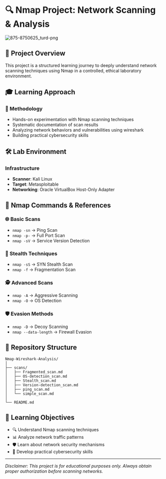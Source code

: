 # 🔍 Nmap Project: Network Scanning & Analysis

![875-8750625_turd-png](https://github.com/user-attachments/assets/818be8a3-b35a-4979-8f03-99a22d9b9adc)


## 📌 Project Overview

This project is a structured learning journey to deeply understand network scanning techniques using Nmap in a controlled, ethical laboratory environment.

## 🎓 Learning Approach

### 🔬 Methodology
- Hands-on experimentation with Nmap scanning techniques
- Systematic documentation of scan results
- Analyzing network behaviors and vulnerabilities using wireshark
- Building practical cybersecurity skills

## 🛠 Lab Environment

### Infrastructure
- **Scanner**: Kali Linux
- **Target**: Metasploitable
- **Networking**: Oracle VirtualBox Host-Only Adapter

## 🔎 Nmap Commands & References

### 🌐 Basic Scans
- `nmap -sn` → Ping Scan
- `nmap -p-` → Full Port Scan
- `nmap -sV` → Service Version Detection

### 🥷 Stealth Techniques
- `nmap -sS` → SYN Stealth Scan
- `nmap -f` → Fragmentation Scan

### 🕵️ Advanced Scans
- `nmap -A` → Aggressive Scanning
- `nmap -O` → OS Detection

### 🛡️ Evasion Methods
- `nmap -D` → Decoy Scanning
- `nmap --data-length` → Firewall Evasion

## 📂 Repository Structure

```
Nmap-Wireshark-Analysis/
│
├── scans/
│   ├── Fragmented_scan.md
│   ├── OS-detection_scan.md
│   ├── Stealth_scan.md
│   ├── Version-detection_scan.md
│   ├── ping_scan.md
│   └── simple_scan.md
│
└── README.md
```

## 🚀 Learning Objectives

- 🔍 Understand Nmap scanning techniques
- 📊 Analyze network traffic patterns
- 🛡️ Learn about network security mechanisms
- 🧠 Develop practical cybersecurity skills

---

*Disclaimer: This project is for educational purposes only. Always obtain proper authorization before scanning networks.*
